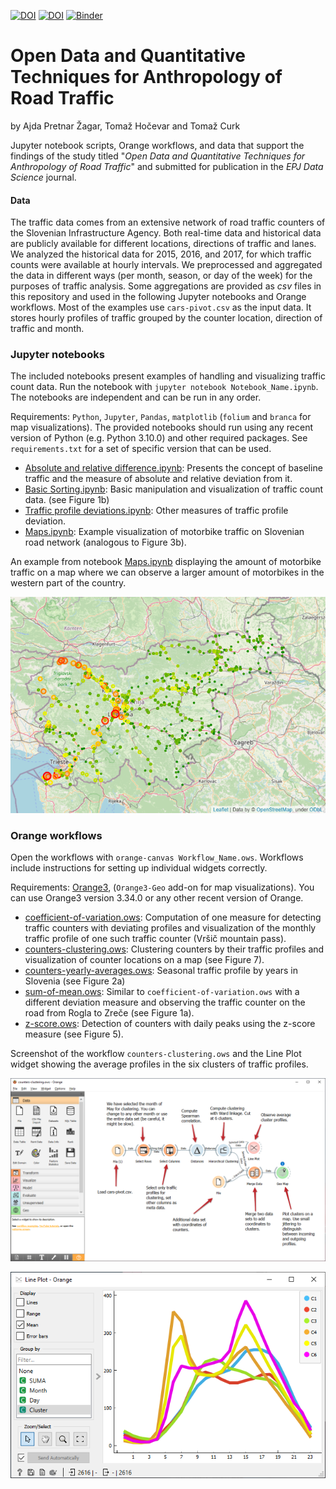 [![DOI](https://img.shields.io/badge/DOI-arXiv-red)](https://arxiv.org/abs/2111.15661)
[![DOI](https://img.shields.io/badge/DOI-figshare-orange)](https://doi.org/10.6084/m9.figshare.13259093)
[![Binder](https://mybinder.org/badge_logo.svg)](https://mybinder.org/v2/gh/ajdapretnar/traffic-flows/HEAD)

# Open Data and Quantitative Techniques for Anthropology of Road Traffic
by Ajda Pretnar Žagar, Tomaž Hočevar and Tomaž Curk

Jupyter notebook scripts, Orange workflows, and data that support the findings of the study titled "*Open Data and Quantitative Techniques for Anthropology of Road Traffic*" and submitted for publication in the *EPJ Data Science* journal.

#### Data

The traffic data comes from an extensive network of road traffic counters of the Slovenian Infrastructure Agency. Both real-time data and historical data are publicly
available for different locations, directions of traffic and lanes. We analyzed the historical data for 2015, 2016, and 2017, for which traffic counts were available at hourly intervals. We preprocessed and aggregated the data in different ways (per month, season, or day of the week) for the purposes of traffic analysis. Some aggregations are provided as *csv* files in this repository and used in the following Jupyter notebooks and Orange workflows. Most of the examples use `cars-pivot.csv` as the input data. It stores hourly profiles of traffic grouped by the counter location, direction of traffic and month.

### Jupyter notebooks

The included notebooks present examples of handling and visualizing traffic count data. Run the notebook with `jupyter notebook Notebook_Name.ipynb`. The notebooks are independent and can be run in any order.

Requirements: `Python`, `Jupyter`, `Pandas`, `matplotlib` (`folium` and `branca` for map visualizations). The provided notebooks should run using any recent version of Python (e.g. Python 3.10.0) and other required packages. See `requirements.txt` for a set of specific version that can be used.

- [Absolute and relative difference.ipynb](https://github.com/ajdapretnar/traffic-flows/blob/master/Absolute%20and%20relative%20difference.ipynb): Presents the concept of baseline traffic and the measure of absolute and relative deviation from it.
- [Basic Sorting.ipynb](https://github.com/ajdapretnar/traffic-flows/blob/master/Basic%20Sorting.ipynb): Basic manipulation and visualization of traffic count data. (see Figure 1b)
- [Traffic profile deviations.ipynb](https://github.com/ajdapretnar/traffic-flows/blob/master/Traffic%20profile%20deviations.ipynb): Other measures of traffic profile deviation.
- [Maps.ipynb](https://github.com/ajdapretnar/traffic-flows/blob/master/Maps.ipynb): Example visualization of motorbike traffic on Slovenian road network (analogous to Figure 3b).

An example from notebook [Maps.ipynb](https://github.com/ajdapretnar/traffic-flows/blob/master/Maps.ipynb) displaying the amount of motorbike traffic on a map where we can observe a larger amount of motorbikes in the western part of the country.

![Motorbikes](motorbikes-map.png)

### Orange workflows

Open the workflows with `orange-canvas Workflow_Name.ows`. Workflows include instructions for setting up individual widgets correctly.

Requirements: [Orange3](https://orangedatamining.com/download/), (`Orange3-Geo` add-on for map visualizations). You can use Orange3 version 3.34.0 or any other recent version of Orange.

- [coefficient-of-variation.ows](https://github.com/ajdapretnar/traffic-flows/blob/master/coefficient-of-variation.ows): Computation of one measure for detecting traffic counters with deviating profiles and visualization of the monthly traffic profile of one such traffic counter (Vršič mountain pass).
- [counters-clustering.ows](https://github.com/ajdapretnar/traffic-flows/blob/master/counters-clustering.ows): Clustering counters by their traffic profiles and visualization of counter locations on a map (see Figure 7).
- [counters-yearly-averages.ows](https://github.com/ajdapretnar/traffic-flows/blob/master/counters-yearly-averages.ows): Seasonal traffic profile by years in Slovenia (see Figure 2a) 
- [sum-of-mean.ows](https://github.com/ajdapretnar/traffic-flows/blob/master/sum-of-mean.ows): Similar to `coefficient-of-variation.ows` with a different deviation measure and observing the traffic counter on the road from Rogla to Zreče (see Figure 1a).
- [z-score.ows](https://github.com/ajdapretnar/traffic-flows/blob/master/z-score.ows): Detection of counters with daily peaks using the z-score measure (see Figure 5).



Screenshot of the workflow `counters-clustering.ows` and the Line Plot widget showing the average profiles in the six clusters of traffic profiles.

![Counters clustering](counters-clustering.png)

![Counters clustering](line-plot.png)
